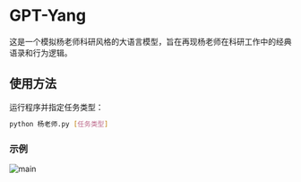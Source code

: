 # GPT-Yang

这是一个模拟杨老师科研风格的大语言模型，旨在再现杨老师在科研工作中的经典语录和行为逻辑。

## 使用方法

运行程序并指定任务类型：

```bash
python 杨老师.py [任务类型]
```


### 示例

![main](main.gif)
